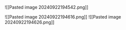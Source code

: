 ![[Pasted image 20240922194542.png]]

![[Pasted image 20240922194616.png]]
![[Pasted image 20240922194626.png]]
